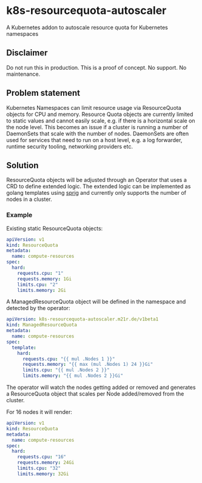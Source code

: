 # k8s-resourcequota-autoscaler
A Kubernetes addon to autoscale resource quota for Kubernetes namespaces

## Disclaimer
Do not run this in production. This is a proof of concept. No support. No maintenance.

## Problem statement

Kubernetes Namespaces can limit resource usage via ResourceQuota objects for CPU and memory.
Resource Quota objects are currently limited to static values and cannot easily scale, e.g. if there is a horizontal scale on the node level.
This becomes an issue if a cluster is running a number of DaemonSets that scale with the number of nodes.
DaemonSets are often used for services that need to run on a host level, e.g. a log forwarder, runtime security tooling, networking providers etc.

## Solution

ResourceQuota objects will be adjusted through an Operator that uses a CRD to define extended logic.
The extended logic can be implemented as golang templates using [sprig](https://github.com/Masterminds/sprig) and currently only supports the number of nodes in a cluster.

### Example

Existing static ResourceQuota objects:

```yaml
apiVersion: v1
kind: ResourceQuota
metadata:
  name: compute-resources
spec:
  hard:
    requests.cpu: "1"
    requests.memory: 1Gi
    limits.cpu: "2"
    limits.memory: 2Gi
```

A ManagedResourceQuota object will be defined in the namespace and detected by the operator:

```yaml
apiVersion: k8s-resourcequota-autoscaler.m21r.de/v1beta1
kind: ManagedResourceQuota
metadata:
  name: compute-resources
spec:
  template:
    hard:
      requests.cpu: "{{ mul .Nodes 1 }}"
      requests.memory: "{{ max (mul .Nodes 1) 24 }}Gi"
      limits.cpu: "{{ mul .Nodes 2 }}"
      limits.memory: "{{ mul .Nodes 2 }}Gi"
```

The operator will watch the nodes getting added or removed and generates a ResourceQuota object that scales per Node added/removed from the cluster.

For 16 nodes it will render:
```yaml
apiVersion: v1
kind: ResourceQuota
metadata:
  name: compute-resources
spec:
  hard:
    requests.cpu: "16"
    requests.memory: 24Gi
    limits.cpu: "32"
    limits.memory: 32Gi
```
